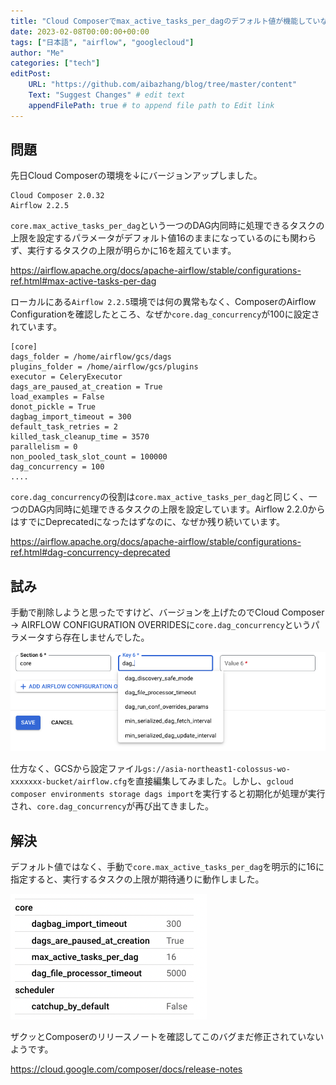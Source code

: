 ```yaml
---
title: "Cloud Composerでmax_active_tasks_per_dagのデフォルト値が機能していない問題"
date: 2023-02-08T00:00:00+00:00
tags: ["日本語", "airflow", "googlecloud"]
author: "Me"
categories: ["tech"]
editPost:
    URL: "https://github.com/aibazhang/blog/tree/master/content"
    Text: "Suggest Changes" # edit text
    appendFilePath: true # to append file path to Edit link
---
```


## 問題

先日Cloud Composerの環境を↓にバージョンアップしました。

```
Cloud Composer 2.0.32
Airflow 2.2.5
```

`core.max_active_tasks_per_dag`という一つのDAG内同時に処理できるタスクの上限を設定するパラメータがデフォルト値16のままになっているのにも関わらず、実行するタスクの上限が明らかに16を超えています。

https://airflow.apache.org/docs/apache-airflow/stable/configurations-ref.html#max-active-tasks-per-dag

ローカルにある`Airflow 2.2.5`環境では何の異常もなく、ComposerのAirflow Configurationを確認したところ、なぜか`core.dag_concurrency`が100に設定されています。

```
[core]
dags_folder = /home/airflow/gcs/dags
plugins_folder = /home/airflow/gcs/plugins
executor = CeleryExecutor
dags_are_paused_at_creation = True
load_examples = False
donot_pickle = True
dagbag_import_timeout = 300
default_task_retries = 2
killed_task_cleanup_time = 3570
parallelism = 0
non_pooled_task_slot_count = 100000
dag_concurrency = 100
....
```

`core.dag_concurrency`の役割は`core.max_active_tasks_per_dag`と同じく、一つのDAG内同時に処理できるタスクの上限を設定しています。Airflow 2.2.0からはすでにDeprecatedになったはずなのに、なぜか残り続いています。

https://airflow.apache.org/docs/apache-airflow/stable/configurations-ref.html#dag-concurrency-deprecated

## 試み

手動で削除しようと思ったですけど、バージョンを上げたのでCloud Composer -> AIRFLOW CONFIGURATION OVERRIDESに`core.dag_concurrency`というパラメータすら存在しませんでした。

![](images/36892f49cf56-20230217.png)

仕方なく、GCSから設定ファイル`gs://asia-northeast1-colossus-wo-xxxxxxx-bucket/airflow.cfg`を直接編集してみました。しかし、`gcloud composer environments storage dags import`を実行すると初期化が処理が実行され、`core.dag_concurrency`が再び出てきました。

## 解決

デフォルト値ではなく、手動で`core.max_active_tasks_per_dag`を明示的に16に指定すると、実行するタスクの上限が期待通りに動作しました。

![](images/7be4cd914ab1-20230217.png)

ザクッとComposerのリリースノートを確認してこのバグまだ修正されていないようです。

https://cloud.google.com/composer/docs/release-notes
